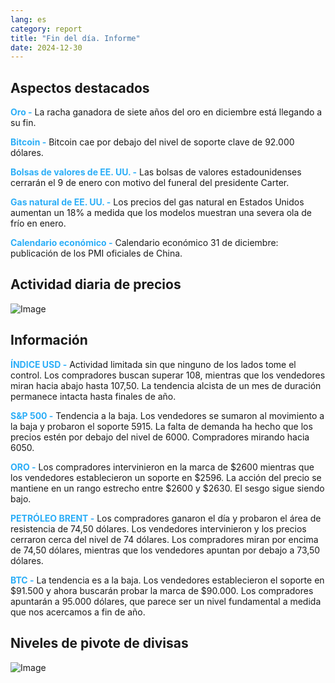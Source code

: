 ```yaml
---
lang: es
category: report
title: "Fin del día. Informe"
date: 2024-12-30
---
```



<h2>Aspectos destacados</h2>
<strong style="color: #2caef7;">Oro -</strong> La racha ganadora de siete años del oro en diciembre está llegando a su fin.

<strong style="color: #2caef7;">Bitcoin -</strong> Bitcoin cae por debajo del nivel de soporte clave de 92.000 dólares.

<strong style="color: #2caef7;">Bolsas de valores de EE. UU. -</strong> Las bolsas de valores estadounidenses cerrarán el 9 de enero con motivo del funeral del presidente Carter.

<strong style="color: #2caef7;">Gas natural de EE. UU. -</strong> Los precios del gas natural en Estados Unidos aumentan un 18% a medida que los modelos muestran una severa ola de frío en enero.

<strong style="color: #2caef7;">Calendario económico -</strong> Calendario económico 31 de diciembre: publicación de los PMI oficiales de China.



<h2>Actividad diaria de precios</h2>
<img src="https://markleighedu.github.io/img/Dec-2024/30-Dec-2024/price.jpg" alt="Image"/>

<h2>Información</h2>
<strong style="color: #2caef7;">ÍNDICE USD -</strong> Actividad limitada sin que ninguno de los lados tome el control. Los compradores buscan superar 108, mientras que los vendedores miran hacia abajo hasta 107,50. La tendencia alcista de un mes de duración permanece intacta hasta finales de año.

<strong style="color: #2caef7;">S&P 500 -</strong> Tendencia a la baja. Los vendedores se sumaron al movimiento a la baja y probaron el soporte 5915. La falta de demanda ha hecho que los precios estén por debajo del nivel de 6000. Compradores mirando hacia 6050.

<strong style="color: #2caef7;">ORO -</strong> Los compradores intervinieron en la marca de $2600 mientras que los vendedores establecieron un soporte en $2596. La acción del precio se mantiene en un rango estrecho entre $2600 y $2630. El sesgo sigue siendo bajo.

<strong style="color: #2caef7;">PETRÓLEO BRENT -</strong> Los compradores ganaron el día y probaron el área de resistencia de 74,50 dólares. Los vendedores intervinieron y los precios cerraron cerca del nivel de 74 dólares. Los compradores miran por encima de 74,50 dólares, mientras que los vendedores apuntan por debajo a 73,50 dólares.

<strong style="color: #2caef7;">BTC -</strong> La tendencia es a la baja. Los vendedores establecieron el soporte en $91.500 y ahora buscarán probar la marca de $90.000. Los compradores apuntarán a 95.000 dólares, que parece ser un nivel fundamental a medida que nos acercamos a fin de año.



<h2>Niveles de pivote de divisas</h2>
<img src="https://markleighedu.github.io/img/Dec-2024/30-Dec-2024/pivot.jpg" alt="Image"/>